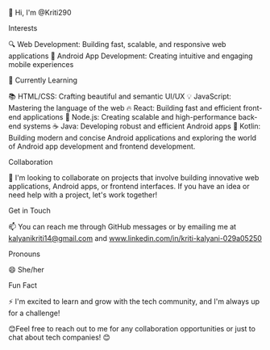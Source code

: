 👋 Hi, I'm @Kriti290

Interests 

🔍 Web Development: Building fast, scalable, and responsive web applications 📱 Android App Development: Creating intuitive and engaging mobile experiences

🌱 Currently Learning 

📚 HTML/CSS: Crafting beautiful and semantic UI/UX 💡 JavaScript: Mastering the language of the web 🔥 React: Building fast and efficient front-end applications 🚀 Node.js: Creating scalable and high-performance back-end systems ☕️ Java: Developing robust and efficient Android apps 🤖 Kotlin: Building modern and concise Android applications and exploring the world of Android app development and frontend development.

Collaboration

💞️ I'm looking to collaborate on projects that involve building innovative web applications, Android apps, or frontend interfaces. If you have an idea or need help with a project, let's work together!

Get in Touch

📫 You can reach me through GitHub messages or by emailing me at kalyanikriti14@gmail.com and www.linkedin.com/in/kriti-kalyani-029a05250

Pronouns

😄 She/her

Fun Fact

⚡ I'm excited to learn and grow with the tech community, and I'm always up for a challenge!


😊Feel free to reach out to me for any collaboration opportunities or just to chat about tech companies! 😊
<!---
Kriti290/Kriti290 is a ✨ special ✨ repository because its `README.md` (this file) appears on your GitHub profile.
<!---
Kriti290/Kriti290 is a ✨ special ✨ repository because its `README.md` (this file) appears on your GitHub profile.
You can click the Preview link to take a look at your changes.
--->
